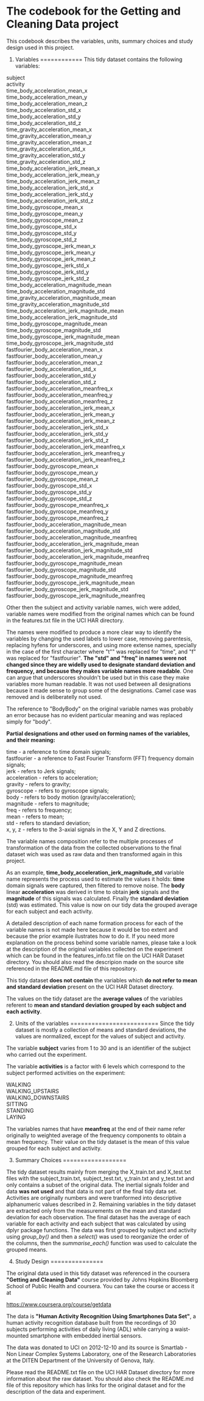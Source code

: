 The codebook for the Getting and Cleaning Data project
======================================================

This codebook describes the variables, units, summary choices and study design used in this project.

1. Variables
============
This tidy dataset contains the following variables:

subject  
activity  
time_body_acceleration_mean_x  
time_body_acceleration_mean_y  
time_body_acceleration_mean_z  
time_body_acceleration_std_x  
time_body_acceleration_std_y  
time_body_acceleration_std_z  
time_gravity_acceleration_mean_x  
time_gravity_acceleration_mean_y  
time_gravity_acceleration_mean_z  
time_gravity_acceleration_std_x  
time_gravity_acceleration_std_y  
time_gravity_acceleration_std_z  
time_body_acceleration_jerk_mean_x  
time_body_acceleration_jerk_mean_y  
time_body_acceleration_jerk_mean_z  
time_body_acceleration_jerk_std_x  
time_body_acceleration_jerk_std_y  
time_body_acceleration_jerk_std_z  
time_body_gyroscope_mean_x  
time_body_gyroscope_mean_y  
time_body_gyroscope_mean_z  
time_body_gyroscope_std_x  
time_body_gyroscope_std_y  
time_body_gyroscope_std_z  
time_body_gyroscope_jerk_mean_x  
time_body_gyroscope_jerk_mean_y  
time_body_gyroscope_jerk_mean_z  
time_body_gyroscope_jerk_std_x  
time_body_gyroscope_jerk_std_y  
time_body_gyroscope_jerk_std_z  
time_body_acceleration_magnitude_mean  
time_body_acceleration_magnitude_std  
time_gravity_acceleration_magnitude_mean  
time_gravity_acceleration_magnitude_std  
time_body_acceleration_jerk_magnitude_mean  
time_body_acceleration_jerk_magnitude_std  
time_body_gyroscope_magnitude_mean  
time_body_gyroscope_magnitude_std  
time_body_gyroscope_jerk_magnitude_mean  
time_body_gyroscope_jerk_magnitude_std  
fastfourier_body_acceleration_mean_x  
fastfourier_body_acceleration_mean_y  
fastfourier_body_acceleration_mean_z  
fastfourier_body_acceleration_std_x  
fastfourier_body_acceleration_std_y  
fastfourier_body_acceleration_std_z  
fastfourier_body_acceleration_meanfreq_x  
fastfourier_body_acceleration_meanfreq_y  
fastfourier_body_acceleration_meanfreq_z  
fastfourier_body_acceleration_jerk_mean_x  
fastfourier_body_acceleration_jerk_mean_y  
fastfourier_body_acceleration_jerk_mean_z  
fastfourier_body_acceleration_jerk_std_x  
fastfourier_body_acceleration_jerk_std_y  
fastfourier_body_acceleration_jerk_std_z  
fastfourier_body_acceleration_jerk_meanfreq_x  
fastfourier_body_acceleration_jerk_meanfreq_y  
fastfourier_body_acceleration_jerk_meanfreq_z  
fastfourier_body_gyroscope_mean_x  
fastfourier_body_gyroscope_mean_y  
fastfourier_body_gyroscope_mean_z  
fastfourier_body_gyroscope_std_x  
fastfourier_body_gyroscope_std_y  
fastfourier_body_gyroscope_std_z  
fastfourier_body_gyroscope_meanfreq_x  
fastfourier_body_gyroscope_meanfreq_y  
fastfourier_body_gyroscope_meanfreq_z  
fastfourier_body_acceleration_magnitude_mean  
fastfourier_body_acceleration_magnitude_std  
fastfourier_body_acceleration_magnitude_meanfreq  
fastfourier_body_acceleration_jerk_magnitude_mean  
fastfourier_body_acceleration_jerk_magnitude_std  
fastfourier_body_acceleration_jerk_magnitude_meanfreq  
fastfourier_body_gyroscope_magnitude_mean  
fastfourier_body_gyroscope_magnitude_std  
fastfourier_body_gyroscope_magnitude_meanfreq  
fastfourier_body_gyroscope_jerk_magnitude_mean  
fastfourier_body_gyroscope_jerk_magnitude_std  
fastfourier_body_gyroscope_jerk_magnitude_meanfreq


Other then the subject and activity variable names, wich were added, variable names were modified from the original names which can be found in the features.txt file in the UCI HAR directory.

The names were modified to produce a more clear way to identify the variables by changing the used labels to lower case, removing parentesis, replacing hyfens for underscores, and using more extense names, specially in the case of the first character where "t"" was replaced for "time", and "f" was replaced for "fastfourier". **The "std" and "freq" in names were not changed since they are widelly used to designate standard deviation and frequency, and because they makes variable names more readable**. One can argue that underscores shouldn't be used but in this case they make variables more human readable. It was not used between all designations because it made sense to group some of the designations. Camel case was removed and is deliberatelly not used. 

The reference to "BodyBody" on the original variable names was probably an error because has no evident particular meaning and was replaced simply for "body".

**Partial designations and other used on forming names of the variables, and their meaning:**

time - a reference to time domain signals;  
fastfourier - a reference to Fast Fourier Transform (FFT) frequency domain signals;  
jerk - refers to Jerk signals;  
acceleration - refers to acceleration;  
gravity - refers to gravity;  
gyroscope - refers to gyroscope signals;  
body - refers to body motion (gravity/acceleration);   
magnitude - refers to magnitude;  
freq - refers to frequency;  
mean - refers to mean;  
std - refers to standard deviation;  
x, y, z - refers to the 3-axial signals in the X, Y and Z directions.  

The variable names composition refer to the multiple processes of transformation of the data from the collected observations to the final dataset wich was used as raw data and then transformed again in this project.   

As an example, **time_body_acceleration_jerk_magnitude_std** variable name represents the process used to estimate the values it holds:  **time** domain signals were captured, then filtered to remove noise. The **body** linear **acceleration** was derived in time to obtain **jerk** signals and the **magnitude** of this signals was calculated. Finally the **standard deviation** (std) was estimated. This value is now on our tidy data the grouped average for each subject and each activity. 

A detailed description of each name formation process for each of the variable names is not made here because it would be too extent and because the prior example ilustrates how to do it. If you need more explanation on the process behind some variable names, please take a look at the description of the original variables collected on the experiment which can be found in the features_info.txt file on the UCI HAR Dataset directory. You should also read the descripion made on the source site referenced in the README.md file of this repository.

This tidy dataset **does not contain** the variables which **do not refer to mean and standard deviation** present on the UCI HAR Dataset directory.

The values on the tidy dataset are the **average values** of the variables referent to **mean and standard deviation grouped by each subject and each activity**.

2. Units of the variables
=========================
Since the tidy dataset is mostly a collection of means and standard deviations, the values are normalized, except for the values of subject and activity.

The variable **subject** varies from 1 to 30 and is an identifier of the subject who carried out the experiment.

The variable **activities** is a factor with 6 levels which correspond to the subject performed activities on the experiment:

WALKING  
WALKING_UPSTAIRS  
WALKING_DOWNSTAIRS  
SITTING  
STANDING  
LAYING  

The variables names that have **meanfreq** at the end of their name refer originally to weighted average of the frequency components to obtain a mean frequency. Their value on the tidy dataset is the mean of this value grouped for each subject and activity. 

3. Summary Choices
==================

The tidy dataset results mainly from merging the X_train.txt and X_test.txt files with the subject_train.txt, subject_test.txt, y_train.txt and y_test.txt  and only contains a subset of the original data.   The inertial signals folder and data **was not used** and that data is not part of the final tidy data set.   Activities are originally numbers and were tranformed into descriptive alphanumeric values described in 2.   Remaining variables in the tidy dataset are extracted only from the measurements on the mean and standard deviation for each observation.   The final dataset has the average of each variable for each activity and each subject that was calculated by using dplyr package functions. The data was first grouped by subject and activity using *group_by()* and then a *select()* was used to reorganize the order of the columns, then the *summarise_each()* function was used to calculate the grouped means.

4. Study Design
===============

The original data used in this tidy dataset was referenced in the coursera **"Getting and Cleaning Data"** course provided by Johns Hopkins Bloomberg School of Public Health and coursera. You can take the course or access it at

https://www.coursera.org/course/getdata

The data is **"Human Activity Recognition Using Smartphones Data Set"**, a human activity recognition database built from the recordings of 30 subjects performing activities of daily living (ADL) while carrying a waist-mounted smartphone with embedded inertial sensors.

The data was donated to UCI on 2012-12-10 and its source is Smartlab - Non Linear Complex Systems Laboratory, one of the Research Laboratories at the DITEN Department of the University of Genova, Italy.

Please read the README.txt file on the UCI HAR Dataset directory for more information about the raw dataset. You should also check the README.md file of this repository which has links for the original dataset and for the description of the data and experiment.

